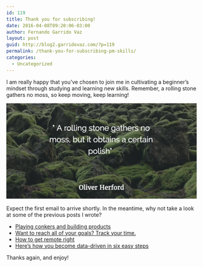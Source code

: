 ```yaml
---
id: 119
title: Thank you for subscribing!
date: 2016-04-08T09:20:06-03:00
author: Fernando Garrido Vaz
layout: post
guid: http://blog2.garridovaz.com/?p=119
permalink: /thank-you-for-subscribing-pm-skills/
categories:
  - Uncategorized
---
```

I am really happy that you&#8217;ve chosen to join me in cultivating a beginner&#8217;s mindset through studying and learning new skills. Remember, a rolling stone gathers no moss, so keep moving, keep learning!

![A rolling stone gathers no moss, but it obtains a certain polish.](/wp-content/uploads/2017/07/rolling-stone-1024x512.png) 

Expect the first email to arrive shortly. In the meantime, why not take a look at some of the previous posts I wrote?

  * [Playing conkers and building products](blog.garridovaz.com/playing-conkers-and-building-products/)
  * [Want to reach all of your goals? Track your time.](http://blog.garridovaz.com/time-track-your-way-to-success-with-your-goals/)
  * [How to get remote right](http://blog.garridovaz.com/how-to-get-remote-right/)
  * [Here&#8217;s how you become data-driven in six easy steps](http://blog.garridovaz.com/heres-how-you-become-data-driven-in-six-easy-steps/) 

Thanks again, and enjoy!